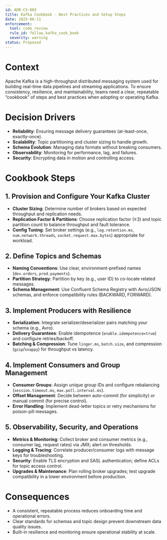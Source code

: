 ```yaml
---
id: ADR-CS-003
title: Kafka Cookbook - Best Practices and Setup Steps
date: 2025-06-11
enforcement:
  tool: code_review
  rule_id: follow_kafka_cook_book
  severity: warning
status: Proposed
---
```

# Context
Apache Kafka is a high-throughput distributed messaging system used for building real-time data pipelines and streaming applications. To ensure consistency, resilience, and maintainability, teams need a clear, repeatable “cookbook” of steps and best practices when adopting or operating Kafka.

# Decision Drivers
- **Reliability**: Ensuring message delivery guarantees (at-least-once, exactly-once).  
- **Scalability**: Topic partitioning and cluster sizing to handle growth.  
- **Schema Evolution**: Managing data formats without breaking consumers.  
- **Observability**: Monitoring for performance, lag, and failures.  
- **Security**: Encrypting data in motion and controlling access.

# Cookbook Steps

## 1. Provision and Configure Your Kafka Cluster
- **Cluster Sizing**: Determine number of brokers based on expected throughput and replication needs.  
- **Replication Factor & Partitions**: Choose replication factor (≥3) and topic partition count to balance throughput and fault tolerance.  
- **Config Tuning**: Set broker settings (e.g., `log.retention.ms`, `num.network.threads`, `socket.request.max.bytes`) appropriate for workload.

## 2. Define Topics and Schemas
- **Naming Conventions**: Use clear, environment-prefixed names (`dev.orders`, `prod.payments`).  
- **Partition Strategy**: Partition by key (e.g., user ID) to co-locate related messages.  
- **Schema Management**: Use Confluent Schema Registry with Avro/JSON schemas, and enforce compatibility rules (BACKWARD, FORWARD).

## 3. Implement Producers with Resilience
- **Serialization**: Integrate serializer/deserializer pairs matching your schema (e.g., Avro).  
- **Delivery Guarantees**: Enable idempotence (`enable.idempotence=true`) and configure retries/backoff.  
- **Batching & Compression**: Tune `linger.ms`, `batch.size`, and compression (`gzip`/`snappy`) for throughput vs latency.

## 4. Implement Consumers and Group Management
- **Consumer Groups**: Assign unique group IDs and configure rebalancing (`session.timeout.ms`, `max.poll.interval.ms`).  
- **Offset Management**: Decide between auto-commit (for simplicity) or manual commit (for precise control).  
- **Error Handling**: Implement dead-letter topics or retry mechanisms for poison-pill messages.

## 5. Observability, Security, and Operations
- **Metrics & Monitoring**: Collect broker and consumer metrics (e.g., consumer lag, request rates) via JMX; alert on thresholds.  
- **Logging & Tracing**: Correlate producer/consumer logs with message keys for troubleshooting.  
- **Security**: Enable TLS encryption and SASL authentication; define ACLs for topic access control.  
- **Upgrades & Maintenance**: Plan rolling broker upgrades; test upgrade compatibility in a lower environment before production.

# Consequences
- A consistent, repeatable process reduces onboarding time and operational errors.  
- Clear standards for schemas and topic design prevent downstream data quality issues.  
- Built-in resilience and monitoring ensure operational stability at scale.